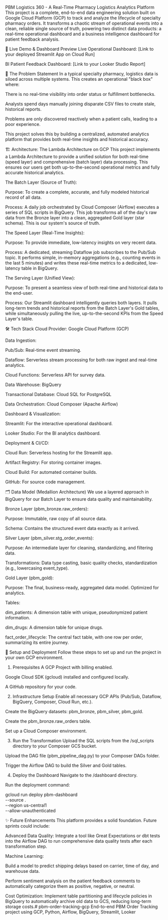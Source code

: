 PBM Logistics 360 - A Real-Time Pharmacy Logistics Analytics Platform
This project is a complete, end-to-end data engineering solution built on Google Cloud Platform (GCP) to track and analyze the lifecycle of specialty pharmacy orders. It transforms a chaotic stream of operational events into a clean, reliable single source of truth, powering two distinct data products: a real-time operational dashboard and a business intelligence dashboard for patient feedback analysis.

🚀 Live Demo & Dashboard Preview
Live Operational Dashboard: [Link to your deployed Streamlit App on Cloud Run]

BI Patient Feedback Dashboard: [Link to your Looker Studio Report]

🎯 The Problem Statement
In a typical specialty pharmacy, logistics data is siloed across multiple systems. This creates an operational "black box" where:

There is no real-time visibility into order status or fulfillment bottlenecks.

Analysts spend days manually joining disparate CSV files to create stale, historical reports.

Problems are only discovered reactively when a patient calls, leading to a poor experience.

This project solves this by building a centralized, automated analytics platform that provides both real-time insights and historical accuracy.

🏗️ Architecture: The Lambda Architecture on GCP
This project implements a Lambda Architecture to provide a unified solution for both real-time (speed layer) and comprehensive (batch layer) data processing. This ensures our users get both up-to-the-second operational metrics and fully accurate historical analytics.

The Batch Layer (Source of Truth):

Purpose: To create a complete, accurate, and fully modeled historical record of all data.

Process: A daily job orchestrated by Cloud Composer (Airflow) executes a series of SQL scripts in BigQuery. This job transforms all of the day's raw data from the Bronze layer into a clean, aggregated Gold layer (star schema). This is our system's source of truth.

The Speed Layer (Real-Time Insights):

Purpose: To provide immediate, low-latency insights on very recent data.

Process: A dedicated, streaming Dataflow job subscribes to the Pub/Sub topic. It performs simple, in-memory aggregations (e.g., counting events in the last 5 minutes) and writes these real-time metrics to a dedicated, low-latency table in BigQuery.

The Serving Layer (Unified View):

Purpose: To present a seamless view of both real-time and historical data to the end-user.

Process: Our Streamlit dashboard intelligently queries both layers. It pulls long-term trends and historical reports from the Batch Layer's Gold tables, while simultaneously pulling the live, up-to-the-second KPIs from the Speed Layer's table.

🛠️ Tech Stack
Cloud Provider: Google Cloud Platform (GCP)

Data Ingestion:

Pub/Sub: Real-time event streaming.

Dataflow: Serverless stream processing for both raw ingest and real-time analytics.

Cloud Functions: Serverless API for survey data.

Data Warehouse: BigQuery

Transactional Database: Cloud SQL for PostgreSQL

Data Orchestration: Cloud Composer (Apache Airflow)

Dashboard & Visualization:

Streamlit: For the interactive operational dashboard.

Looker Studio: For the BI analytics dashboard.

Deployment & CI/CD:

Cloud Run: Serverless hosting for the Streamlit app.

Artifact Registry: For storing container images.

Cloud Build: For automated container builds.

GitHub: For source code management.

🗂️ Data Model (Medallion Architecture)
We use a layered approach in BigQuery for our Batch Layer to ensure data quality and maintainability.

Bronze Layer (pbm_bronze.raw_orders):

Purpose: Immutable, raw copy of all source data.

Schema: Contains the structured event data exactly as it arrived.

Silver Layer (pbm_silver.stg_order_events):

Purpose: An intermediate layer for cleaning, standardizing, and filtering data.

Transformations: Data type casting, basic quality checks, standardization (e.g., lowercasing event_type).

Gold Layer (pbm_gold):

Purpose: The final, business-ready, aggregated data model. Optimized for analytics.

Tables:

dim_patients: A dimension table with unique, pseudonymized patient information.

dim_drugs: A dimension table for unique drugs.

fact_order_lifecycle: The central fact table, with one row per order, summarizing its entire journey.

🚀 Setup and Deployment
Follow these steps to set up and run the project in your own GCP environment.

1. Prerequisites
A GCP Project with billing enabled.

Google Cloud SDK (gcloud) installed and configured locally.

A GitHub repository for your code.

2. Infrastructure Setup
Enable all necessary GCP APIs (Pub/Sub, Dataflow, BigQuery, Composer, Cloud Run, etc.).

Create the BigQuery datasets: pbm_bronze, pbm_silver, pbm_gold.

Create the pbm_bronze.raw_orders table.

Set up a Cloud Composer environment.

3. Run the Transformation
Upload the SQL scripts from the /sql_scripts directory to your Composer GCS bucket.

Upload the DAG file (pbm_pipeline_dag.py) to your Composer DAGs folder.

Trigger the Airflow DAG to build the Silver and Gold tables.

4. Deploy the Dashboard
Navigate to the /dashboard directory.

Run the deployment command:

gcloud run deploy pbm-dashboard \
  --source . \
  --region us-central1 \
  --allow-unauthenticated

✨ Future Enhancements
This platform provides a solid foundation. Future sprints could include:

Advanced Data Quality: Integrate a tool like Great Expectations or dbt tests into the Airflow DAG to run comprehensive data quality tests after each transformation step.

Machine Learning:

Build a model to predict shipping delays based on carrier, time of day, and warehouse data.

Perform sentiment analysis on the patient feedback comments to automatically categorize them as positive, negative, or neutral.

Cost Optimization: Implement table partitioning and lifecycle policies in BigQuery to automatically archive old data to GCS, reducing long-term storage costs.# pbm-order-tracking-gcp
End-to-end PBM Order Tracking project using GCP, Python, Airflow, BigQuery, Streamlit, Looker
